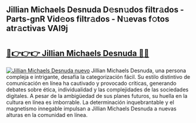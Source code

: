 ## Jillian Michaels Desnuda D𝚎sn𝚞dos filtr𝚊dos - Parts-gnR Vid𝚎os filtr𝚊dos - N𝚞evas f𝚘tos atr𝚊ctivas VAl9j

# <h2><a href="http://mb26bgw.tromn.icu/?c=Jillian+Michaels+Desnuda">🔗👉👉👉 Jillian Michaels Desnuda 🔗🔗</a></h2>

[![Jillian Michaels Desnuda nuevo](https://i.imgur.com/pEAQMta.gif)](http://mb26bgw.tromn.icu/?c=Jillian+Michaels+Desnuda)
Jillian Michaels Desnuda, una persona compleja e intrigante, desafía la categorización fácil. Su estilo distintivo de comunicación en línea ha cautivado y provocado críticas, generando debates sobre ética, individualidad y las complejidades de las sociedades digitales. A pesar de la ambigüedad de sus planes futuros, su huella en la cultura en línea es imborrable. La determinación inquebrantable y el magnetismo innegable impulsan a Jillian Michaels Desnuda a nuevas alturas en la comunidad en línea.

